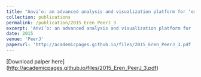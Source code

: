 ```yaml
---
title: "Anvi’o: an advanced analysis and visualization platform for ‘omics data"
collection: publications
permalink: /publication/2015_Eren_PeerJ_3
excerpt: 'Anvi’o: an advanced analysis and visualization platform for ‘omics data'
date: 2015
venue: 'PeerJ'
paperurl: 'http://academicpages.github.io/files/2015_Eren_PeerJ_3.pdf
---
```

[Download palper here] (http://academicpages.github.io/files/2015_Eren_PeerJ_3.pdf)